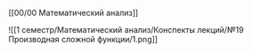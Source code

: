 [[00/00 Математический анализ]]

![[1 семестр/Математический анализ/Конспекты лекций/№19 Производная сложной функции/1.png]]
